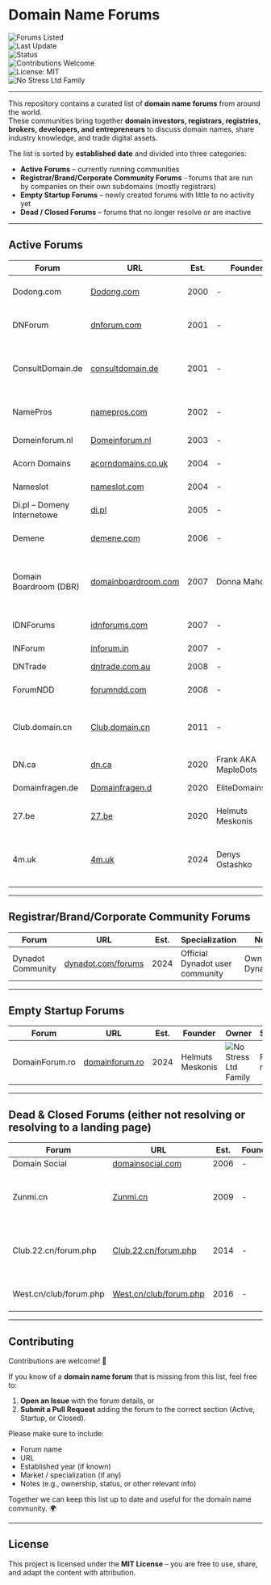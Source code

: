 # Domain Name Forums

![Forums Listed](https://img.shields.io/badge/Forums%20Listed-25-blue)  
![Last Update](https://img.shields.io/badge/Last%20Update-September%202025-brightgreen)  
![Status](https://img.shields.io/badge/Status-Active-yellow)  
![Contributions Welcome](https://img.shields.io/badge/Contributions-Welcome-success)  
![License: MIT](https://img.shields.io/badge/License-MIT-blue)  
![No Stress Ltd Family](https://img.shields.io/badge/Forum%20Family-No%20Stress%20Ltd-purple)  

---

This repository contains a curated list of **domain name forums** from around the world.  
These communities bring together **domain investors, registrars, registries, brokers, developers, and entrepreneurs** to discuss domain names, share industry knowledge, and trade digital assets.  

The list is sorted by **established date** and divided into three categories:
- **Active Forums** – currently running communities
- **Registrar/Brand/Corporate Community Forums** - forums that are run by companies on their own subdomains (mostly registrars)
- **Empty Startup Forums** – newly created forums with little to no activity yet  
- **Dead / Closed Forums** – forums that no longer resolve or are inactive  

---

## Active Forums

| Forum | URL | Est. | Founder | Owner | Specialization | Notes |
|-------|-----|-----|-----|-----|----------------|-------|
| Dodong.com | [Dodong.com](http://www.dodong.com/) | 2000 | - | - | Korean Domain forum | Yes, currently only on http - strange |
| DNForum | [dnforum.com](https://www.dnforum.com/) | 2001 | - | ![No Stress Ltd Family](https://img.shields.io/badge/Forum%20Family-No%20Stress%20Ltd-purple) | General | 30k newsletters on Tuesdays |
| ConsultDomain.de | [consultdomain.de](https://www.consultdomain.de/) | 2001 | - | ![No Stress Ltd Family](https://img.shields.io/badge/Forum%20Family-No%20Stress%20Ltd-purple) | German-speaking market (Germany, Austria, Switzerland) | - |
| NamePros | [namepros.com](https://www.namepros.com/) | 2002 | - | - | General | Sr Sales rep: Brian Harbin, Grit.org |
| Domeinforum.nl | [Domeinforum.nl](https://www.domeinforum.nl/) | 2003 | - | - | Dutch domainer community | High quality NL eyeballs |
| Acorn Domains | [acorndomains.co.uk](https://www.acorndomains.co.uk/) | 2004 | - | ![No Stress Ltd Family](https://img.shields.io/badge/Forum%20Family-No%20Stress%20Ltd-purple) | UK market | - |
| Nameslot | [nameslot.com](https://www.nameslot.com) | 2004 | - | ![No Stress Ltd Family](https://img.shields.io/badge/Forum%20Family-No%20Stress%20Ltd-purple) | .com market | - |
| Di.pl – Domeny Internetowe | [di.pl](https://di.pl/) | 2005 | - | - | Polish market (.pl) | - |
| Demene | [demene.com](https://www.demene.com/) | 2006 | - | - | Spanish-language market | - |
| Domain Boardroom (DBR) | [domainboardroom.com](https://domainboardroom.com/) | 2007 | Donna Mahony | - | Private pro community | Invite-only / not indexed by Google and viewable by members only |
| IDNForums | [idnforums.com](https://www.idnforums.com/) | 2007 | - | - | Internationalized Domain Names (IDNs) | - |
| INForum | [inforum.in](https://www.inforum.in/) | 2007 | - | - | Indian market | - |
| DNTrade | [dntrade.com.au](https://dntrade.com.au/) | 2008 | - | Trillion | Australian market | - |
| ForumNDD | [forumndd.com](https://www.forumndd.com/) | 2008 | - | ![No Stress Ltd Family](https://img.shields.io/badge/Forum%20Family-No%20Stress%20Ltd-purple) | French market | - |
| Club.domain.cn | [Club.domain.cn](https://club.domain.cn/forum.php) | 2011 | - | Yijie Group (易介集团) / China VIP Group (中国贵宾集团 | Chinese Domain Forum | - |
| DN.ca | [dn.ca](https://dn.ca/) | 2020 | Frank AKA MapleDots | Frank AKA MapleDots | Canadian market | - |
| Domainfragen.de | [Domainfragen.d](https://domainfragen.de/) | 2020 | EliteDomains.de | EliteDomains.de | German domainer forum | - | 
| 27.be | [27.be](https://www.27.be) | 2020 | Helmuts Meskonis | ![No Stress Ltd Family](https://img.shields.io/badge/Forum%20Family-No%20Stress%20Ltd-purple) | Belgium / European market | - |
| 4m.uk | [4m.uk](https://4m.uk/) | 2024 | Denys Ostashko | Denys Ostashko | UK domainer forum | Denys runs DomainLore.uk (UK drop catchers and marketplace) |

---

## Registrar/Brand/Corporate Community Forums

| Forum | URL | Est. | Specialization | Notes |
|-------|-----|-----|----------------|-------|
| Dynadot Community | [dynadot.com/forums](https://www.dynadot.com/forums) | 2024 | Official Dynadot user community | Ownership: DynaDot |

---

## Empty Startup Forums

| Forum | URL | Est. | Founder | Owner | Specialization | Notes |
|-------|-----|-----|-----|-----|----------------|-------|
| DomainForum.ro | [domainforum.ro](https://www.domainforum.ro) | 2024 | Helmuts Meskonis | ![No Stress Ltd Family](https://img.shields.io/badge/Forum%20Family-No%20Stress%20Ltd-purple) | Romanian market | - |

---

## Dead & Closed Forums (either not resolving or resolving to a landing page)

| Forum | URL | Est. | Founder | Owner | Specialization | Notes |
|-------|-----|-----|-----|-----|----------------|-------|
| Domain Social | [domainsocial.com](https://domainsocial.com/) | 2006 | - | - | General | Closed |
| Zunmi.cn | [Zunmi.cn](https://zunmi.cn/) | 2009 | - | - | Chinese domain forum that was focused on parking | Closed |
| Club.22.cn/forum.php | [Club.22.cn/forum.php](https://club.22.cn/forum.php) | 2014 | - | - | Chinese domainer forum focused on domain trading | by 22.cn / not resolving |
| West.cn/club/forum.php | [West.cn/club/forum.php](https://west.cn/club/forum.php) | 2016 | - | - | Chinese domain forum by West.cn | Closed in 2017 |

---

## Contributing

Contributions are welcome! 🙌  

If you know of a **domain name forum** that is missing from this list, feel free to:  
1. **Open an Issue** with the forum details, or  
2. **Submit a Pull Request** adding the forum to the correct section (Active, Startup, or Closed).  

Please make sure to include:  
- Forum name  
- URL  
- Established year (if known)  
- Market / specialization (if any)  
- Notes (e.g., ownership, status, or other relevant info)  

Together we can keep this list up to date and useful for the domain name community. 🌍  

---

## License

This project is licensed under the **MIT License** – you are free to use, share, and adapt the content with attribution.
